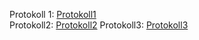 Protokoll 1: [Protokoll1](https://github.com/HTLMechatronics/m15-la1-sx/blob/wesmem15/protokoll01_g3_wesmem15_18.09.md)  
Protokoll2: [Protokoll2](https://github.com/HTLMechatronics/m15-la1-sx/blob/wesmem15/protokoll2_g3_wesmem15_25.09.md)
Protokoll3: [Protokoll3]()
